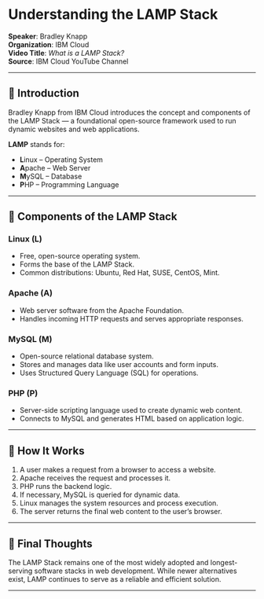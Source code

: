 # Understanding the LAMP Stack

**Speaker**: Bradley Knapp  
**Organization**: IBM Cloud  
**Video Title**: *What is a LAMP Stack?*  
**Source**: IBM Cloud YouTube Channel  

---

## 📖 Introduction

Bradley Knapp from IBM Cloud introduces the concept and components of the LAMP Stack — a foundational open-source framework used to run dynamic websites and web applications.

**LAMP** stands for:
- **L**inux – Operating System  
- **A**pache – Web Server  
- **M**ySQL – Database  
- **P**HP – Programming Language

---

## 🧱 Components of the LAMP Stack

### Linux (L)
- Free, open-source operating system.
- Forms the base of the LAMP Stack.
- Common distributions: Ubuntu, Red Hat, SUSE, CentOS, Mint.

### Apache (A)
- Web server software from the Apache Foundation.
- Handles incoming HTTP requests and serves appropriate responses.

### MySQL (M)
- Open-source relational database system.
- Stores and manages data like user accounts and form inputs.
- Uses Structured Query Language (SQL) for operations.

### PHP (P)
- Server-side scripting language used to create dynamic web content.
- Connects to MySQL and generates HTML based on application logic.

---

## 🔄 How It Works

1. A user makes a request from a browser to access a website.
2. Apache receives the request and processes it.
3. PHP runs the backend logic.
4. If necessary, MySQL is queried for dynamic data.
5. Linux manages the system resources and process execution.
6. The server returns the final web content to the user’s browser.

---

## 🏁 Final Thoughts

The LAMP Stack remains one of the most widely adopted and longest-serving software stacks in web development. While newer alternatives exist, LAMP continues to serve as a reliable and efficient solution.

---





